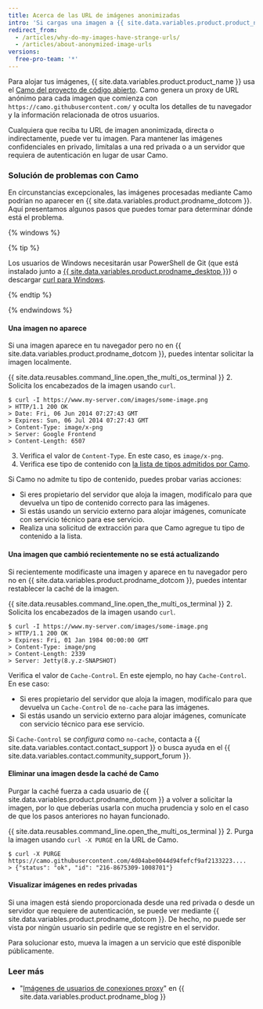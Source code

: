```yaml
---
title: Acerca de las URL de imágenes anonimizadas
intro: 'Si cargas una imagen a {{ site.data.variables.product.product_name }}, la URL de la imagen será modificada para que tu información no se pueda seguir.'
redirect_from:
  - /articles/why-do-my-images-have-strange-urls/
  - /articles/about-anonymized-image-urls
versions:
  free-pro-team: '*'
---
```


Para alojar tus imágenes, {{ site.data.variables.product.product_name }} usa el [Camo del proyecto de código abierto](https://github.com/atmos/camo). Camo genera un proxy de URL anónimo para cada imagen que comienza con `https://camo.githubusercontent.com/` y oculta los detalles de tu navegador y la información relacionada de otros usuarios.

Cualquiera que reciba tu URL de imagen anonimizada, directa o indirectamente, puede ver tu imagen. Para mantener las imágenes confidenciales en privado, limítalas a una red privada o a un servidor que requiera de autenticación en lugar de usar Camo.

### Solución de problemas con Camo

En circunstancias excepcionales, las imágenes procesadas mediante Camo podrían no aparecer en {{ site.data.variables.product.prodname_dotcom }}. Aquí presentamos algunos pasos que puedes tomar para determinar dónde está el problema.

{% windows %}

{% tip %}

Los usuarios de Windows necesitarán usar PowerShell de Git (que está instalado junto a [{{ site.data.variables.product.prodname_desktop }}](https://desktop.github.com/)) o descargar [curl para Windows](http://curl.haxx.se/download.html).

{% endtip %}

{% endwindows %}

#### Una imagen no aparece

Si una imagen aparece en tu navegador pero no en {{ site.data.variables.product.prodname_dotcom }}, puedes intentar solicitar la imagen localmente.

{{ site.data.reusables.command_line.open_the_multi_os_terminal }}
2. Solicita los encabezados de la imagen usando `curl`.
  ```shell
  $ curl -I https://www.my-server.com/images/some-image.png
  > HTTP/1.1 200 OK
  > Date: Fri, 06 Jun 2014 07:27:43 GMT
  > Expires: Sun, 06 Jul 2014 07:27:43 GMT
  > Content-Type: image/x-png
  > Server: Google Frontend
  > Content-Length: 6507
  ```
3. Verifica el valor de `Content-Type`. En este caso, es `image/x-png`.
4. Verifica ese tipo de contenido con [la lista de tipos admitidos por Camo](https://github.com/atmos/camo/blob/master/mime-types.json).

Si Camo no admite tu tipo de contenido, puedes probar varias acciones:
  * Si eres propietario del servidor que aloja la imagen, modifícalo para que devuelva un tipo de contenido correcto para las imágenes.
  * Si estás usando un servicio externo para alojar imágenes, comunícate con servicio técnico para ese servicio.
  * Realiza una solicitud de extracción para que Camo agregue tu tipo de contenido a la lista.

#### Una imagen que cambió recientemente no se está actualizando

Si recientemente modificaste una imagen y aparece en tu navegador pero no en {{ site.data.variables.product.prodname_dotcom }}, puedes intentar restablecer la caché de la imagen.

{{ site.data.reusables.command_line.open_the_multi_os_terminal }}
2. Solicita los encabezados de la imagen usando `curl`.
  ```shell
  $ curl -I https://www.my-server.com/images/some-image.png
  > HTTP/1.1 200 OK
  > Expires: Fri, 01 Jan 1984 00:00:00 GMT
  > Content-Type: image/png
  > Content-Length: 2339
  > Server: Jetty(8.y.z-SNAPSHOT)
  ```

Verifica el valor de `Cache-Control`. En este ejemplo, no hay `Cache-Control`. En ese caso:
  * Si eres propietario del servidor que aloja la imagen, modifícalo para que devuelva un `Cache-Control` de `no-cache` para las imágenes.
  * Si estás usando un servicio externo para alojar imágenes, comunícate con servicio técnico para ese servicio.

 Si `Cache-Control` se *configura* como `no-cache`, contacta a {{ site.data.variables.contact.contact_support }} o busca ayuda en el {{ site.data.variables.contact.community_support_forum }}.

#### Eliminar una imagen desde la caché de Camo

Purgar la caché fuerza a cada usuario de {{ site.data.variables.product.prodname_dotcom }} a volver a solicitar la imagen, por lo que deberías usarla con mucha prudencia y solo en el caso de que los pasos anteriores no hayan funcionado.

{{ site.data.reusables.command_line.open_the_multi_os_terminal }}
2. Purga la imagen usando `curl -X PURGE` en la URL de Camo.
  ```shell
  $ curl -X PURGE https://camo.githubusercontent.com/4d04abe0044d94fefcf9af2133223....
  > {"status": "ok", "id": "216-8675309-1008701"}
  ```

#### Visualizar imágenes en redes privadas

Si una imagen está siendo proporcionada desde una red privada o desde un servidor que requiere de autenticación, se puede ver mediante {{ site.data.variables.product.prodname_dotcom }}. De hecho, no puede ser vista por ningún usuario sin pedirle que se registre en el servidor.

Para solucionar esto, mueva la imagen a un servicio que esté disponible públicamente.

### Leer más

- "[Imágenes de usuarios de conexiones proxy](https://github.com/blog/1766-proxying-user-images)" en {{ site.data.variables.product.prodname_blog }}
